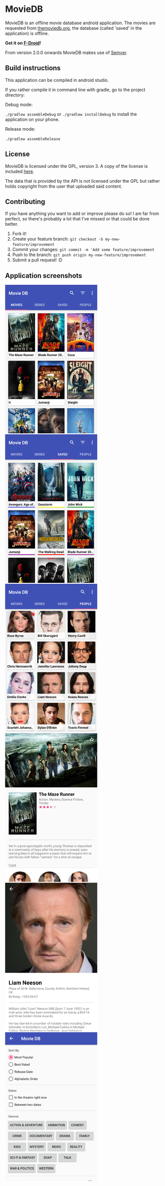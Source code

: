 # MovieDB

MovieDB is an offline movie database android application. The movies are requested from [themoviedb.org](https://www.themoviedb.org), the database (called 'saved' in the application) is offline.


**Get it on [F-Droid](https://f-droid.org/repository/browse/?fdid=org.notabug.lifeuser.moviedb)!**


From version 2.0.0 onwards MovieDB makes use of [Semver](https://semver.org).

## Build instructions

This application can be compiled in android studio.

If you rather compile it in command line with gradle, go to the project directory:

Debug mode:

`./gradlew assembleDebug` or `./gradlew installDebug` to install the application on your phone.

Release mode:

`./gradlew assembleRelease`

## License

MovieDB is licensed under the GPL, version 3. A copy of the license is included [here](https://notabug.org/lifeuser/MovieDB/src/master/LICENSE).

The data that is provided by the API is not licensed under the GPL but rather holds copyright from the user that uploaded said content.

## Contributing

If you have anything you want to add or improve please do so!
I am far from perfect, so there's probably a lot that I've missed or that could be done better.

1. Fork it!
2. Create your feature branch: `git checkout -b my-new-feature/improvement`
3. Commit your changes: `git commit -m 'Add some feature/improvement`
4. Push to the branch: `git push origin my-new-feature/improvement`
5. Submit a pull request! :D

## Application screenshots

![All movies](fastlane/metadata/android/en-US/images/phoneScreenshots/all_movies_screenshot.png)
![Saved shows](fastlane/metadata/android/en-US/images/phoneScreenshots/saved_shows_screenshot.png)
![All people](fastlane/metadata/android/en-US/images/phoneScreenshots/all_people_screenshot.png)
![Detailed movie](fastlane/metadata/android/en-US/images/phoneScreenshots/detailed_movie_screenshot.png)
![Detailed actor](fastlane/metadata/android/en-US/images/phoneScreenshots/detailed_actor_screenshot.png)
![Filter functionality](fastlane/metadata/android/en-US/images/phoneScreenshots/filter_screenshot.png)

